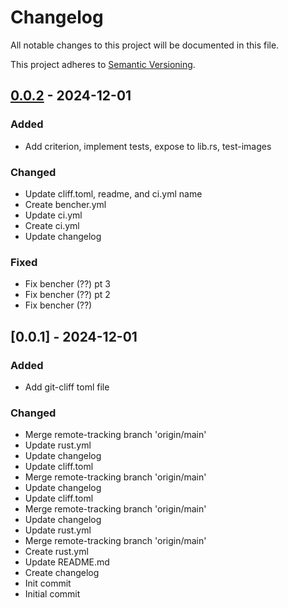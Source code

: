 # Changelog

All notable changes to this project will be documented in this file.

This project adheres to [Semantic Versioning](https://semver.org/spec/v2.0.0.html).

## [0.0.2] - 2024-12-01

### Added

- Add criterion, implement tests, expose to lib.rs, test-images

### Changed

- Update cliff.toml, readme, and ci.yml name
- Create bencher.yml
- Update ci.yml
- Create ci.yml
- Update changelog

### Fixed

- Fix bencher (??) pt 3
- Fix bencher (??) pt 2
- Fix bencher (??)

## [0.0.1] - 2024-12-01

### Added

- Add git-cliff toml file

### Changed

- Merge remote-tracking branch 'origin/main'
- Update rust.yml
- Update changelog
- Update cliff.toml
- Merge remote-tracking branch 'origin/main'
- Update changelog
- Update cliff.toml
- Merge remote-tracking branch 'origin/main'
- Update changelog
- Update rust.yml
- Merge remote-tracking branch 'origin/main'
- Create rust.yml
- Update README.md
- Create changelog
- Init commit
- Initial commit

[0.0.2]: https://github.com/thomasza92/rviewer/compare/v0.0.1..v0.0.2

